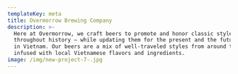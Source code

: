 ```yaml
---
templateKey: meta
title: Overmorrow Brewing Company
description: >-
  Here at Overmorrow, we craft beers to promote and honor classic styles
  throughout history – while updating them for the present and the future here
  in Vietnam. Our beers are a mix of well-traveled styles from around the world,
  infused with local Vietnamese flavors and ingredients.
image: /img/new-project-7-.jpg
---
```


